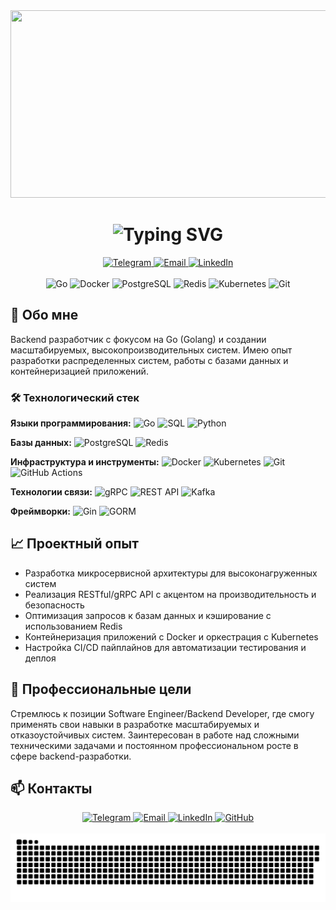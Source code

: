 <div align="center">
  <img height="300" width="600" src="https://i.pinimg.com/originals/84/da/da/84dada0a5dcfd790700df3dd87897aef.gif" />
</div>

<h1 align="center">
  <img src="https://readme-typing-svg.demolab.com?font=Fira+Code&weight=600&size=35&duration=2800&pause=500&color=20C20E&center=true&vCenter=true&width=500&lines=Software+Engineer;Bibikov+Anton" alt="Typing SVG" />
</h1>

<div align="center">
  <a href="https://t.me/AntonBib" target="_blank">
    <img src="https://img.shields.io/badge/Telegram-%40AntonBib-2CA5E0?style=for-the-badge&logo=telegram&logoColor=white" height="30" alt="Telegram"/>
  </a>
  <a href="mailto:bibikovanton.m@gmail.com">
    <img src="https://img.shields.io/badge/Email-bibikovanton.m@gmail.com-D14836?style=for-the-badge&logo=gmail&logoColor=white" height="30" alt="Email">
  </a>
  <a href="https://www.linkedin.com/in/anton-bibikov-software-engineer" target="_blank">
    <img src="https://img.shields.io/badge/LinkedIn-Anton_Bibikov-0077B5?style=for-the-badge&logo=linkedin&logoColor=white" height="30" alt="LinkedIn">
  </a>
</div>

<br>

<div align="center">
  
  <!-- Анимированные иконки навыков -->
  <img src="https://cdn.jsdelivr.net/gh/devicons/devicon/icons/go/go-original-wordmark.svg" height="40" width="40" alt="Go" />
  <img src="https://cdn.jsdelivr.net/gh/devicons/devicon/icons/docker/docker-original-wordmark.svg" height="40" width="40" alt="Docker" />
  <img src="https://cdn.jsdelivr.net/gh/devicons/devicon/icons/postgresql/postgresql-original-wordmark.svg" height="40" width="40" alt="PostgreSQL" />
  <img src="https://cdn.jsdelivr.net/gh/devicons/devicon/icons/redis/redis-original-wordmark.svg" height="40" width="40" alt="Redis" />
  <img src="https://cdn.jsdelivr.net/gh/devicons/devicon/icons/kubernetes/kubernetes-plain-wordmark.svg" height="40" width="40" alt="Kubernetes" />
  <img src="https://cdn.jsdelivr.net/gh/devicons/devicon/icons/git/git-original-wordmark.svg" height="40" width="40" alt="Git" />
  
</div>

## 🚀 Обо мне

Backend разработчик с фокусом на Go (Golang) и создании масштабируемых, высокопроизводительных систем. Имею опыт разработки распределенных систем, работы с базами данных и контейнеризацией приложений.

### 🛠️ Технологический стек

**Языки программирования:**
![Go](https://img.shields.io/badge/Go-00ADD8?style=flat-square&logo=go&logoColor=white)
![SQL](https://img.shields.io/badge/SQL-4479A1?style=flat-square&logo=postgresql&logoColor=white)
![Python](https://img.shields.io/badge/Python-3776AB?style=flat-square&logo=python&logoColor=white)

**Базы данных:**
![PostgreSQL](https://img.shields.io/badge/PostgreSQL-316192?style=flat-square&logo=postgresql&logoColor=white)
![Redis](https://img.shields.io/badge/Redis-DC382D?style=flat-square&logo=redis&logoColor=white)

**Инфраструктура и инструменты:**
![Docker](https://img.shields.io/badge/Docker-2496ED?style=flat-square&logo=docker&logoColor=white)
![Kubernetes](https://img.shields.io/badge/Kubernetes-326CE5?style=flat-square&logo=kubernetes&logoColor=white)
![Git](https://img.shields.io/badge/Git-F05032?style=flat-square&logo=git&logoColor=white)
![GitHub Actions](https://img.shields.io/badge/GitHub_Actions-2088FF?style=flat-square&logo=github-actions&logoColor=white)

**Технологии связи:**
![gRPC](https://img.shields.io/badge/gRPC-4285F4?style=flat-square&logo=google&logoColor=white)
![REST API](https://img.shields.io/badge/REST_API-FF6C37?style=flat-square&logo=node.js&logoColor=white)
![Kafka](https://img.shields.io/badge/Kafka-231F20?style=flat-square&logo=apachekafka&logoColor=white)

**Фреймворки:**
![Gin](https://img.shields.io/badge/Gin-000000?style=flat-square&logo=go&logoColor=white)
![GORM](https://img.shields.io/badge/GORM-00ADD8?style=flat-square&logo=go&logoColor=white)

## 📈 Проектный опыт

- Разработка микросервисной архитектуры для высоконагруженных систем
- Реализация RESTful/gRPC API с акцентом на производительность и безопасность
- Оптимизация запросов к базам данных и кэширование с использованием Redis
- Контейнеризация приложений с Docker и оркестрация с Kubernetes
- Настройка CI/CD пайплайнов для автоматизации тестирования и деплоя

## 🎯 Профессиональные цели

Стремлюсь к позиции Software Engineer/Backend Developer, где смогу применять свои навыки в разработке масштабируемых и отказоустойчивых систем. Заинтересован в работе над сложными техническими задачами и постоянном профессиональном росте в сфере backend-разработки.

## 📫 Контакты

<div align="center">
  <a href="https://t.me/AntonBib" target="_blank">
    <img src="https://img.shields.io/badge/Telegram-%40AntonBib-2CA5E0?style=for-the-badge&logo=telegram&logoColor=white" height="40" alt="Telegram"/>
  </a>
  <a href="mailto:bibikovanton.m@gmail.com">
    <img src="https://img.shields.io/badge/Email-bibikovanton.m@gmail.com-D14836?style=for-the-badge&logo=gmail&logoColor=white" height="40" alt="Email">
  </a>
  <a href="https://www.linkedin.com/in/anton-bibikov-software-engineer" target="_blank">
    <img src="https://img.shields.io/badge/LinkedIn-Anton_Bibikov-0077B5?style=for-the-badge&logo=linkedin&logoColor=white" height="40" alt="LinkedIn">
  </a>
  <a href="https://github.com/BibikovAnton" target="_blank">
    <img src="https://img.shields.io/badge/GitHub-BibikovAnton-181717?style=for-the-badge&logo=github&logoColor=white" height="40" alt="GitHub">
  </a>
</div>

<br>

<div align="center">
  <img src="https://raw.githubusercontent.com/BibikovAnton/BibikovAnton/main/assets/github-snake.svg" width="600" alt="contribution snake"/>
</div>
